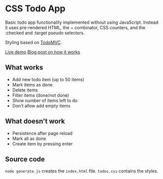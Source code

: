 # CSS Todo App

Basic todo app functionality implemented without using JavaScript.
Instead it uses pre-rendered HTML, the ~ combinator, CSS counters, and
the :checked and :target pseudo selectors.

Styling based on [TodoMVC](http://todomvc.com/).

[Live demo](http://www.mattzeunert.com/TodoCSS/#/)
[Blog post on how it works](http://www.mattzeunert.com/2017/10/30/javascript-free-todo-app.html)

## What works

- Add new todo item (up to 50 items)
- Mark items as done
- Delete items
- Filter items (done/not done)
- Show number of items left to do
- Don't allow add empty items

## What doesn't work

- Persistence after page reload
- Mark all as done
- Create item by pressing enter

## Source code

`node generate.js` creates the `index.html` file. `todos.css` contains the styles.
